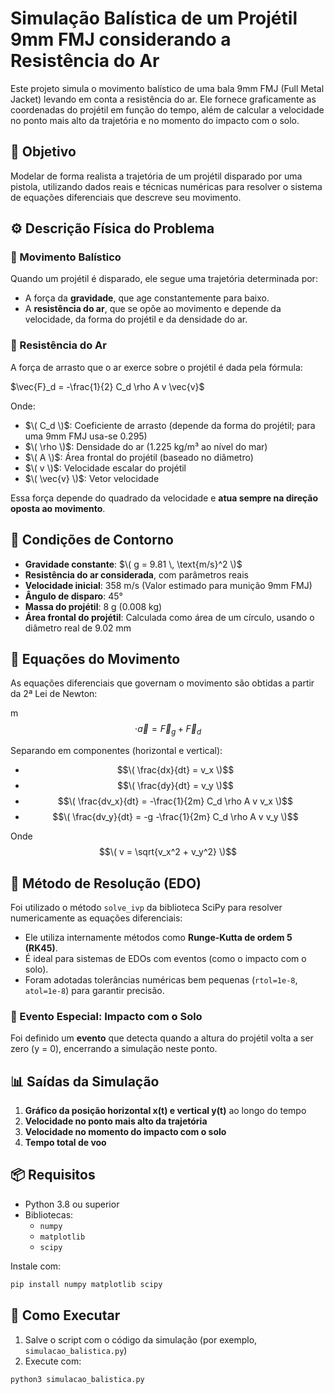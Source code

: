 # Simulação Balística de um Projétil 9mm FMJ considerando a Resistência do Ar

Este projeto simula o movimento balístico de uma bala 9mm FMJ (Full Metal Jacket) levando em conta a resistência do ar. Ele fornece graficamente as coordenadas do projétil em função do tempo, além de calcular a velocidade no ponto mais alto da trajetória e no momento do impacto com o solo.


## 🎯 Objetivo

Modelar de forma realista a trajetória de um projétil disparado por uma pistola, utilizando dados reais e técnicas numéricas para resolver o sistema de equações diferenciais que descreve seu movimento.


## ⚙️ Descrição Física do Problema

### 🔸 Movimento Balístico

Quando um projétil é disparado, ele segue uma trajetória determinada por:

- A força da **gravidade**, que age constantemente para baixo.
- A **resistência do ar**, que se opõe ao movimento e depende da velocidade, da forma do projétil e da densidade do ar.

### 🔸 Resistência do Ar

A força de arrasto que o ar exerce sobre o projétil é dada pela fórmula:

$\vec{F}_d = -\frac{1}{2} C_d \rho A v \vec{v}$

Onde:

- $\( C_d \)$: Coeficiente de arrasto (depende da forma do projétil; para uma 9mm FMJ usa-se 0.295)
- $\( \rho \)$: Densidade do ar (1.225 kg/m³ ao nível do mar)
- $\( A \)$: Área frontal do projétil (baseado no diâmetro)
- $\( v \)$: Velocidade escalar do projétil
- $\( \vec{v} \)$: Vetor velocidade

Essa força depende do quadrado da velocidade e **atua sempre na direção oposta ao movimento**.

## 📌 Condições de Contorno

- **Gravidade constante**: $\( g = 9.81 \, \text{m/s}^2 \)$
- **Resistência do ar considerada**, com parâmetros reais
- **Velocidade inicial**: 358 m/s (Valor estimado para munição 9mm FMJ)
- **Ângulo de disparo**: 45°
- **Massa do projétil**: 8 g (0.008 kg)
- **Área frontal do projétil**: Calculada como área de um círculo, usando o diâmetro real de 9.02 mm


## 🧮 Equações do Movimento

As equações diferenciais que governam o movimento são obtidas a partir da 2ª Lei de Newton:


m $$\cdot \vec{a} = \vec{F}_g + \vec{F}_d$$


Separando em componentes (horizontal e vertical):

- $$\( \frac{dx}{dt} = v_x \)$$
- $$\( \frac{dy}{dt} = v_y \)$$
- $$\( \frac{dv_x}{dt} = -\frac{1}{2m} C_d \rho A v v_x \)$$
- $$\( \frac{dv_y}{dt} = -g -\frac{1}{2m} C_d \rho A v v_y \)$$

Onde $$\( v = \sqrt{v_x^2 + v_y^2} \)$$


## 🧩 Método de Resolução (EDO)

Foi utilizado o método `solve_ivp` da biblioteca SciPy para resolver numericamente as equações diferenciais:

- Ele utiliza internamente métodos como **Runge-Kutta de ordem 5 (RK45)**.
- É ideal para sistemas de EDOs com eventos (como o impacto com o solo).
- Foram adotadas tolerâncias numéricas bem pequenas (`rtol=1e-8`, `atol=1e-8`) para garantir precisão.

### 🛑 Evento Especial: Impacto com o Solo

Foi definido um **evento** que detecta quando a altura do projétil volta a ser zero (y = 0), encerrando a simulação neste ponto.


## 📊 Saídas da Simulação

1. **Gráfico da posição horizontal x(t) e vertical y(t)** ao longo do tempo
2. **Velocidade no ponto mais alto da trajetória**
3. **Velocidade no momento do impacto com o solo**
4. **Tempo total de voo**


## 📦 Requisitos

- Python 3.8 ou superior
- Bibliotecas:
  - `numpy`
  - `matplotlib`
  - `scipy`

Instale com:

```bash
pip install numpy matplotlib scipy
```


## 🚀 Como Executar

1. Salve o script com o código da simulação (por exemplo, `simulacao_balistica.py`)
2. Execute com:

```bash
python3 simulacao_balistica.py
```

